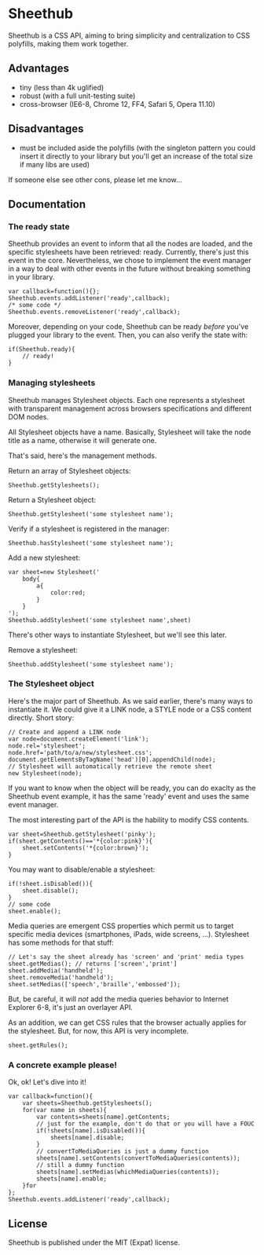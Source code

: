 Sheethub
========

Sheethub is a CSS API, aiming to bring simplicity and centralization to CSS polyfills, making them work together.

Advantages
----------

- tiny  (less than 4k uglified)
- robust (with a full unit-testing suite)
- cross-browser (IE6-8, Chrome 12, FF4, Safari 5, Opera 11.10)

Disadvantages
-------------

- must be included aside the polyfills (with the singleton pattern you could insert it directly to your library but you'll get an increase of the total size if many libs are used)

If someone else see other cons, please let me know...

Documentation
-------------

### The ready state

Sheethub provides an event to inform that all the nodes are loaded, and the specific stylesheets have been retrieved: ready. Currently, there's just this event in the core. Nevertheless, we chose to implement the event manager in a way to deal with other events in the future without breaking something in your library.

    var callback=function(){};
    Sheethub.events.addListener('ready',callback);
    /* some code */
    Sheethub.events.removeListener('ready',callback);

Moreover, depending on your code, Sheethub can be ready _before_ you've plugged your library to the event. Then, you can also verify the state with:

    if(Sheethub.ready){
        // ready!
    }

### Managing stylesheets

Sheethub manages Stylesheet objects. Each one represents a stylesheet with transparent management across browsers specifications and different DOM nodes.

All Stylesheet objects have a name. Basically, Stylesheet will take the node title as a name, otherwise it will generate one.

That's said, here's the management methods. 

Return an array of Stylesheet objects:

    Sheethub.getStylesheets();

Return a Stylesheet object:

    Sheethub.getStylesheet('some stylesheet name');

Verify if a stylesheet is registered in the manager:

    Sheethub.hasStylesheet('some stylesheet name');

Add a new stylesheet:

    var sheet=new Stylesheet('
        body{
            a{
                color:red;
            }
        }
    ');
    Sheethub.addStylesheet('some stylesheet name',sheet)
    
There's other ways to instantiate Stylesheet, but we'll see this later.

Remove a stylesheet:

    Sheethub.addStylesheet('some stylesheet name');

### The Stylesheet object

Here's the major part of Sheethub. As we said earlier, there's many ways to instantiate it. We could give it a LINK node, a STYLE node or a CSS content directly. Short story:

    // Create and append a LINK node
    var node=document.createElement('link');
    node.rel='stylesheet';
    node.href='path/to/a/new/stylesheet.css';
    document.getElementsByTagName('head')[0].appendChild(node);
    // Stylesheet will automatically retrieve the remote sheet
    new Stylesheet(node);

If you want to know when the object will be ready, you can do exaclty as the Sheethub event example, it has the same 'ready' event and uses the same event manager.

The most interesting part of the API is the hability to modify CSS contents.

    var sheet=Sheethub.getStylesheet('pinky');
    if(sheet.getContents()=='*{color:pink}'){
        sheet.setContents('*{color:brown}');
    }

You may want to disable/enable a stylesheet:

    if(!sheet.isDisabled()){
        sheet.disable();
    }
    // some code
    sheet.enable();

Media queries are emergent CSS properties which permit us to target specific media devices (smartphones, iPads, wide screens, ...). Stylesheet has some methods for that stuff:

    // Let's say the sheet already has 'screen' and 'print' media types
    sheet.getMedias(); // returns ['screen','print']
    sheet.addMedia('handheld');
    sheet.removeMedia('handheld');
    sheet.setMedias(['speech','braille','embossed']);

But, be careful, it will _not_ add the media queries behavior to Internet Explorer 6-8, it's just an overlayer API.

As an addition, we can get CSS rules that the browser actually applies for the stylesheet. But, for now, this API is very incomplete.

    sheet.getRules();

### A concrete example please!

Ok, ok! Let's dive into it!

    var callback=function(){
        var sheets=Sheethub.getStylesheets();
        for(var name in sheets){
            var contents=sheets[name].getContents;
            // just for the example, don't do that or you will have a FOUC
            if(!sheets[name].isDisabled()){
                sheets[name].disable;
            }
            // convertToMediaQueries is just a dummy function
            sheets[name].setContents(convertToMediaQueries(contents));
            // still a dummy function
            sheets[name].setMedias(whichMediaQueries(contents));
            sheets[name].enable;
        }for
    };
    Sheethub.events.addListener('ready',callback);

License
-------
Sheethub is published under the MIT (Expat) license.
